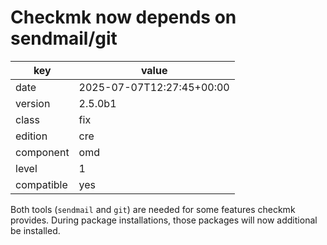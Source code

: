 [//]: # (werk v2)
# Checkmk now depends on sendmail/git

key        | value
---------- | ---
date       | 2025-07-07T12:27:45+00:00
version    | 2.5.0b1
class      | fix
edition    | cre
component  | omd
level      | 1
compatible | yes

Both tools (`sendmail` and `git`) are needed for some features checkmk provides.
During package installations, those packages will now additional be installed.
